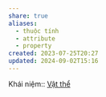 ```yaml
---
share: true
aliases:
  - thuộc tính
  - attribute
  - property
created: 2023-07-25T20:27
updated: 2024-09-02T15:16
---
```

Khái niệm:: [Vật thể](../../../../../%E2%9A%A1Hi%E1%BB%83u%20bi%E1%BA%BFt%20s%C3%A2u/%CE%9E%20Kh%C3%A1i%20ni%E1%BB%87m/Nh%E1%BA%ADn%20th%E1%BB%A9c/V%E1%BA%ADt%20th%E1%BB%83.md)
